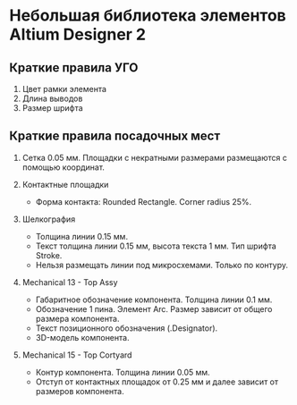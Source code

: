 # Небольшая библиотека элементов Altium Designer 2

## Краткие правила УГО

1. Цвет рамки элемента
2. Длина выводов
3. Размер шрифта

## Краткие правила посадочных мест

1. Сетка 0.05 мм. Площадки с некратными размерами размещаются с помощью координат.

2. Контактные площадки
    - Форма контакта: Rounded Rectangle. Corner radius 25%.

3. Шелкография
    - Толщина линии 0.15 мм.
    - Текст толщина линии 0.15 мм, высота текста 1 мм. Тип шрифта Stroke.
    - Нельзя размещать линии под микросхемами. Только по контуру.

4. Mechanical 13 - Top Assy
    - Габаритное обозначение компонента. Толщина линии 0.1 мм.
    - Обозначение 1 пина. Элемент Arc. Размер зависит от общего размера компонента.
    - Текст позиционного обозначения (.Designator).
    - 3D-модель компонента.

5. Mechanical 15 - Top Cortyard
    - Контур компонента. Толщина линии 0.05 мм.
    - Отступ от контактных площадок от 0.25 мм и далее зависит от размеров компонента.

